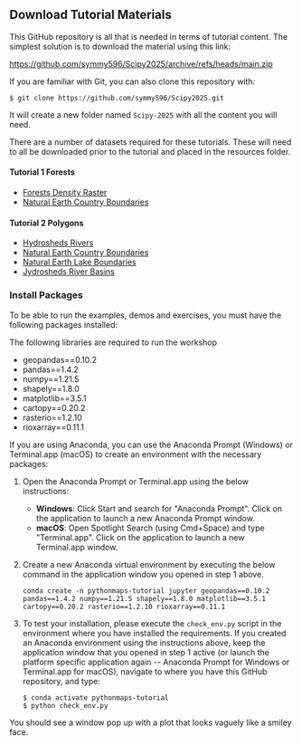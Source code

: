 ## Download Tutorial Materials

This GitHub repository is all that is needed in terms of tutorial content. The simplest solution is to download the material using this link:

https://github.com/symmy596/Scipy2025/archive/refs/heads/main.zip

If you are familiar with Git, you can also clone this repository with:

```
$ git clone https://github.com/symmy596/Scipy2025.git
```

It will create a new folder named `Scipy-2025` with all the content you will need.

There are a number of datasets required for these tutorials. These will need to all be downloaded prior to the tutorial and placed in the resources folder.


#### Tutorial 1 Forests

- [Forests Density Raster](https://github.com/globalmaps/gm_ve_v1)
- [Natural Earth Country Boundaries](https://github.com/nvkelso/natural-earth-vector/blob/master/10m_cultural/ne_10m_admin_0_countries.shp)

#### Tutorial 2 Polygons

- [Hydrosheds Rivers](https://www.hydrosheds.org/products/hydrorivers)
- [Natural Earth Country Boundaries](https://github.com/nvkelso/natural-earth-vector/blob/master/10m_cultural/ne_10m_admin_0_countries.shp)
- [Natural Earth Lake Boundaries](https://github.com/nvkelso/natural-earth-vector/blob/master/10m_physical/ne_10m_lakes.shp)
- [Jydrosheds River Basins](https://www.hydrosheds.org/products/hydrobasins)


### Install Packages

To be able to run the examples, demos and exercises, you must have the following packages installed:

The following libraries are required to run the workshop

- geopandas==0.10.2
- pandas==1.4.2
- numpy==1.21.5
- shapely==1.8.0
- matplotlib==3.5.1
- cartopy==0.20.2
- rasterio==1.2.10
- rioxarray==0.11.1

If you are using Anaconda, you can use the Anaconda Prompt (Windows) or Terminal.app (macOS) to create an environment with the necessary packages:

1. Open the Anaconda Prompt or Terminal.app using the below instructions:
    - **Windows**: Click Start and search for "Anaconda Prompt". Click on the application to launch a new Anaconda Prompt window.
    - **macOS**: Open Spotlight Search (using Cmd+Space) and type "Terminal.app". Click on the application to launch a new Terminal.app window.   

2. Create a new Anaconda virtual environment by executing the below command in the application window you opened in step 1 above.

    ```
    conda create -n pythonmaps-tutorial jupyter geopandas==0.10.2 pandas==1.4.2 numpy==1.21.5 shapely==1.8.0 matplotlib==3.5.1 cartopy==0.20.2 rasterio==1.2.10 rioxarray==0.11.1
    ```

3. To test your installation, please execute the `check_env.py` script in the environment where you have installed the requirements. If you created an Anaconda environment using the instructions above, keep the application window that you opened in step 1 active (or launch the platform specific application again -- Anaconda Prompt for Windows or Terminal.app for macOS), navigate to where you have this GitHub repository, and type:

    ```
    $ conda activate pythonmaps-tutorial
    $ python check_env.py
    ```

You should see a window pop up with a plot that looks vaguely like a smiley face.
